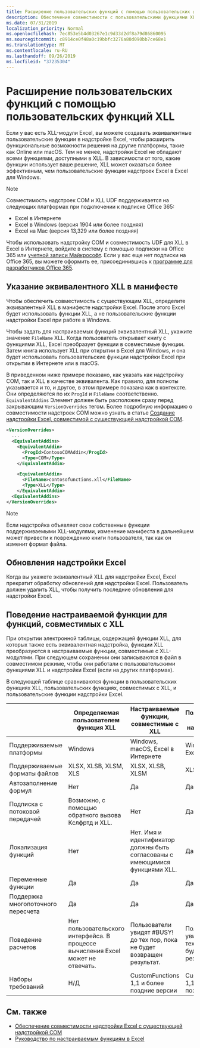 ```yaml
---
title: Расширение пользовательских функций с помощью пользовательских функций XLL
description: Обеспечение совместимости с пользовательскими функциями XLL в Excel, которые имеют эквивалентные функциональные возможности для пользовательских функций
ms.date: 07/31/2019
localization_priority: Normal
ms.openlocfilehash: 7ec853e5b4d03267e1c9d33d2df8a79d86860095
ms.sourcegitcommit: c8914ce0f48a0c19bbfc3276a80d090bb7ce68e1
ms.translationtype: MT
ms.contentlocale: ru-RU
ms.lasthandoff: 09/26/2019
ms.locfileid: "37235304"
---
```

# <a name="extend-custom-functions-with-xll-user-defined-functions"></a>Расширение пользовательских функций с помощью пользовательских функций XLL

Если у вас есть XLL-модули Excel, вы можете создавать эквивалентные пользовательские функции в надстройке Excel, чтобы расширить функциональные возможности решения на другие платформы, такие как Online или macOS. Тем не менее, надстройки Excel не обладают всеми функциями, доступными в XLL. В зависимости от того, какие функции использует ваше решение, XLL может оказаться более эффективным, чем пользовательские функции надстроек Excel в Excel для Windows.

> [!NOTE]
> Совместимость надстроек COM и XLL UDF поддерживается на следующих платформах при подключении к подписке Office 365:
> - Excel в Интернете
> - Excel в Windows (версия 1904 или более поздняя)
> - Excel на Mac (версия 13,329 или более поздняя)
> 
> Чтобы использовать надстройку COM и совместимость UDF для XLL в Excel в Интернете, войдите в систему с помощью подписки на Office 365 или [учетной записи Майкрософт](https://account.microsoft.com/account). Если у вас еще нет подписки на Office 365, вы можете оформить ее, присоединившись к [программе для разработчиков Office 365](https://developer.microsoft.com/office/dev-program).

## <a name="specify-equivalent-xll-in-the-manifest"></a>Указание эквивалентного XLL в манифесте

Чтобы обеспечить совместимость с существующим XLL, определите эквивалентный XLL в манифесте надстройки Excel. После этого Excel будет использовать функции XLL, а не пользовательские функции надстройки Excel при работе в Windows.

Чтобы задать для настраиваемых функций эквивалентный XLL, укажите значение `FileName` XLL. Когда пользователь открывает книгу с функциями XLL, Excel преобразует функции в совместимые функции. Затем книга использует XLL при открытии в Excel для Windows, и она будет использовать пользовательские функции надстройки Excel при открытии в Интернете или в macOS.

В приведенном ниже примере показано, как указать как надстройку COM, так и XLL в качестве эквивалента. Как правило, для полноты указывается и то, и другое, в этом примере показана как в контексте. Они определяются по их `ProgId` и `FileName` соответственно. `EquivalentAddins` Элемент должен быть расположен сразу перед закрывающим `VersionOverrides` тегом. Более подробную информацию о совместимости надстроек COM можно узнать в статье [Создание надстройки Excel, совместимой с существующей надстройкой COM](../develop/make-office-add-in-compatible-with-existing-com-add-in.md).

```xml
<VersionOverrides>
  ...
  <EquivalentAddins>
    <EquivalentAddin>
      <ProgId>ContosoCOMAddin</ProgId>
      <Type>COM</Type>
    </EquivalentAddin>

    <EquivalentAddin>
      <FileName>contosofunctions.xll</FileName>
      <Type>XLL</Type>
    </EquivalentAddin>
  <EquivalentAddins>
</VersionOverrides>
```

> [!NOTE]
> Если надстройка объявляет свои собственные функции поддерживаемыми XLL-модулями, изменение манифеста в дальнейшем может привести к повреждению книги пользователя, так как он изменит формат файла.

## <a name="excel-add-in-updates"></a>Обновления надстройки Excel

Когда вы укажете эквивалентный XLL для надстройки Excel, Excel прекратит обработку обновлений для надстройки Excel. Пользователь должен удалить XLL, чтобы получить последние обновления для надстройки Excel.

## <a name="custom-function-behavior-for-xll-compatible-functions"></a>Поведение настраиваемой функции для функций, совместимых с XLL

При открытии электронной таблицы, содержащей функции XLL, для которых также есть эквивалентная надстройка, функции XLL преобразуются в настраиваемые функции, совместимые с XLL-модулями. При следующем сохранении они записываются в файл в совместимом режиме, чтобы они работали с пользовательскими функциями XLL и надстройки Excel (если на других платформах).

В следующей таблице сравниваются функции в пользовательских функциях XLL, пользовательских функциях, совместимых с XLL, и пользовательские функции надстройки Excel.

|         |Определяемая пользователем функция XLL |Настраиваемые функции, совместимые с XLL |Пользовательская функция надстройки Excel |
|---------|---------|---------|---------|
| Поддерживаемые платформы | Windows | Windows, macOS, Excel в Интернете | Windows, macOS, Excel в Интернете |
| Поддерживаемые форматы файлов | XLSX, XLSB, XLSM, XLS | XLSX, XLSB, XLSM | XLSX, XLSB, XLSM |
| Автозаполнение формул | Нет | Да | Да |
| Подписка с потоковой передачей | Возможно, с помощью обратного вызова Кслфртд и XLL. | Нет | Да |
| Локализация функций | Нет | Нет. Имя и идентификатор должны быть согласованы с имеющимися функциями XLL. | Да |
| Переменные функции | Да | Да | Да |
| Поддержка многопоточного пересчета | Да | Да | Да |
| Поведение расчетов | Нет пользовательского интерфейса. В процессе вычисления Excel может не отвечать. | Пользователи увидят #BUSY! до тех пор, пока не будет возвращен результат. | Пользователи увидят #BUSY! до тех пор, пока не будет возвращен результат. |
| Наборы требований | Н/Д | CustomFunctions 1,1 и более поздние версии | CustomFunctions 1,1 и более поздние версии |

## <a name="see-also"></a>См. также

- [Обеспечение совместимости надстройки Excel с существующей надстройкой COM](../develop/make-office-add-in-compatible-with-existing-com-add-in.md)
- [Руководство по настраиваемым функциям в Excel](../tutorials/excel-tutorial-create-custom-functions.md)
